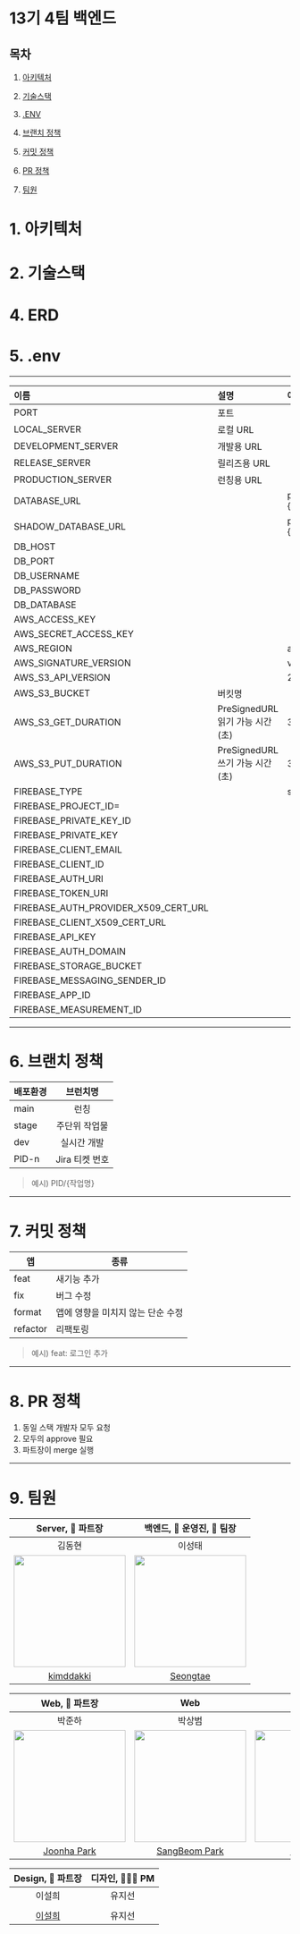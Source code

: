 # 13기 4팀 백엔드

## 목차

1. [아키텍처](#1-아키텍처)

2. [기술스택](#2-기술스택)

3. [.ENV](#3-env)

4. [브랜치 정책](#4-브랜치-정책)

5. [커밋 정책](#5-커밋-정책)

6. [PR 정책](#6-pr-정책)

7. [팀원](#7-팀원)

# 1. 아키텍처

# 2. 기술스택

# 4. ERD

# 5. .env

---

| 이름                                 | 설명                            | 예시                                |
| :----------------------------------- | :------------------------------ | :---------------------------------- |
| PORT                                 | 포트                            |                                     |
| LOCAL_SERVER                         | 로컬 URL                        |                                     |
| DEVELOPMENT_SERVER                   | 개발용 URL                      |                                     |
| RELEASE_SERVER                       | 릴리즈용 URL                    |                                     |
| PRODUCTION_SERVER                    | 런칭용 URL                      |                                     |
| DATABASE_URL                         |                                 | postgres://{ID}:{PASSWORD}@{DB_URL} |
| SHADOW_DATABASE_URL                  |                                 | postgres://{ID}:{PASSWORD}@{DB_URL} |
| DB_HOST                              |                                 |                                     |
| DB_PORT                              |                                 |                                     |
| DB_USERNAME                          |                                 |                                     |
| DB_PASSWORD                          |                                 |                                     |
| DB_DATABASE                          |                                 |                                     |
| AWS_ACCESS_KEY                       |                                 |                                     |
| AWS_SECRET_ACCESS_KEY                |                                 |                                     |
| AWS_REGION                           |                                 | ap-northeast-2                      |
| AWS_SIGNATURE_VERSION                |                                 | v4                                  |
| AWS_S3_API_VERSION                   |                                 | 2006-03-01                          |
| AWS_S3_BUCKET                        | 버킷명                          |                                     |
| AWS_S3_GET_DURATION                  | PreSignedURL 읽기 가능 시간(초) | 300                                 |
| AWS_S3_PUT_DURATION                  | PreSignedURL 쓰기 가능 시간(초) | 300                                 |
| FIREBASE_TYPE                        |                                 | service_account                     |
| FIREBASE_PROJECT_ID=                 |                                 |                                     |
| FIREBASE_PRIVATE_KEY_ID              |                                 |                                     |
| FIREBASE_PRIVATE_KEY                 |                                 |                                     |
| FIREBASE_CLIENT_EMAIL                |                                 |                                     |
| FIREBASE_CLIENT_ID                   |                                 |                                     |
| FIREBASE_AUTH_URI                    |                                 |                                     |
| FIREBASE_TOKEN_URI                   |                                 |                                     |
| FIREBASE_AUTH_PROVIDER_X509_CERT_URL |                                 |                                     |
| FIREBASE_CLIENT_X509_CERT_URL        |                                 |                                     |
| FIREBASE_API_KEY                     |                                 |                                     |
| FIREBASE_AUTH_DOMAIN                 |                                 |                                     |
| FIREBASE_STORAGE_BUCKET              |                                 |                                     |
| FIREBASE_MESSAGING_SENDER_ID         |                                 |                                     |
| FIREBASE_APP_ID                      |                                 |                                     |
| FIREBASE_MEASUREMENT_ID              |                                 |                                     |

---

# 6. 브랜치 정책

| 배포환경 |    브런치명    |
| -------- | :------------: |
| main     |      런칭      |
| stage    | 주단위 작업물  |
| dev      |  실시간 개발   |
| PID-n    | Jira 티켓 번호 |

> 예시) PID/{작업명}

---

# 7. 커밋 정책

| 앱       | 종류                              |
| -------- | --------------------------------- |
| feat     | 새기능 추가                       |
| fix      | 버그 수정                         |
| format   | 앱에 영향을 미치지 않는 단순 수정 |
| refactor | 리팩토링                          |

> 예시) feat: 로그인 추가

---

# 8. PR 정책

1. 동일 스택 개발자 모두 요청
2. 모두의 approve 필요
3. 파트장이 merge 실행

---

# 9. 팀원

|                             Server, 💫 **파트장**                              |                      백엔드, 💼 **운영진**, 👑 **팀장**                      |
| :----------------------------------------------------------------------------: | :--------------------------------------------------------------------------: |
|                                     김동현                                     |                                    이성태                                    |
| <img src="https://avatars.githubusercontent.com/u/97580759?v=4" width="200" /> | <img src="https://avatars.githubusercontent.com/u/83271772?v=4" width="200"> |
|                [kimddakki](https://github.com/PracticeEveryday)                |                   [Seongtae](https://github.com/stae1102)                    |

|                               Web, 💫 **파트장**                               |                                      Web                                       |                                      Web                                       |                                      Web                                       |
| :----------------------------------------------------------------------------: | :----------------------------------------------------------------------------: | :----------------------------------------------------------------------------: | :----------------------------------------------------------------------------: |
|                                     박준하                                     |                                     박상범                                     |                                     신민경                                     |                                     윤상준                                     |
| <img src="https://avatars.githubusercontent.com/u/85827017?v=4" width="200" /> | <img src="https://avatars.githubusercontent.com/u/43921054?v=4" width="200" /> | <img src="https://avatars.githubusercontent.com/u/80238096?v=4" width="200" /> | <img src="https://avatars.githubusercontent.com/u/63948484?v=4" width="200" /> |
|                  [Joonha Park](https://github.com/harseille)                   |                 [SangBeom Park](https://github.com/sangbooom)                  |                   [minkyung](https://github.com/minkyung00)                    |                    [highJoon](https://github.com/highjoon)                     |

|           Design, 💫 **파트장**            | 디자인, 🤵🏻‍♀️ **PM** |
| :----------------------------------------: | :---------------: |
|                   이설희                   |      유지선       |
|                                            |                   |
| [이설희](https://www.behance.net/seullee6) |      유지선       |
